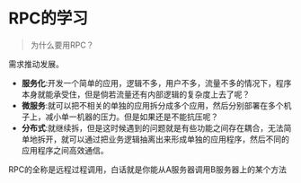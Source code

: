 # RPC的学习

> 为什么要用RPC？

需求推动发展。
* **服务化**:开发一个简单的应用，逻辑不多，用户不多，流量不多的情况下，程序本身就能承受住，但是倘若流量还有内部逻辑的复杂度上去了呢？ 
* **微服务**:就可以把不相关的单独的应用拆分成多个应用，然后分别部署在多个机子上，减小单一机器的压力。但是如果还是不能抗压呢？
* **分布式**:就继续拆，但是这时候遇到的问题就是有些功能之间存在耦合，无法简单地拆开，就可以通过把业务逻辑抽离出来形成单独的应用程序，然后不同的应用程序之间高效通信。

RPC的全称是远程过程调用，白话就是你能从A服务器调用B服务器上的某个方法
